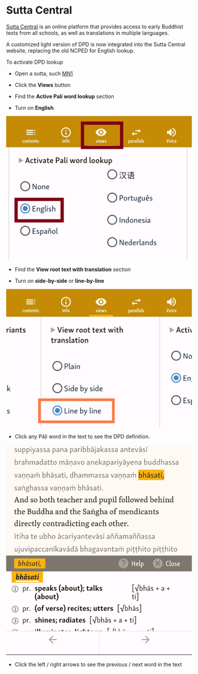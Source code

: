 # Sutta Central

[Sutta Central](https://suttacentral.net/) is an online platform that provides access to early Buddhist texts from all schools, as well as translations in multiple languages.

A customized light version of DPD is now integrated into the Sutta Central website, replacing the old NCPED for English lookup.

To activate DPD lookup

- Open a sutta, such [MN1](https://suttacentral.net/mn1/en/sujato)

- Click the **Views** button 

- Find the **Active Pali word lookup** section

- Turn on **English**

![english](pics/sutta_central/views_english.jpg)

- Find the **View root text with translation** section

- Turn on **side-by-side** or **line-by-line**

![view root text](pics/sutta_central/views_line_by_line.jpg)

- Click any Pāḷi word in the text to see the DPD definition.

![click word](pics/sutta_central/click_word.jpg)

- Click the left / right arrows to see the previous / next word in the text